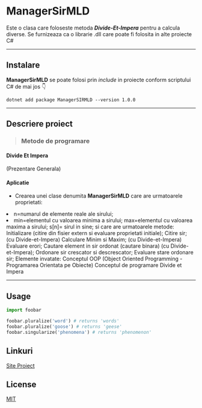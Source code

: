 # ManagerSirMLD

  Este o clasa care foloseste metoda ***Divide-Et-Impera*** pentru a calcula diverse. Se furnizeaza ca o librarie .dll care poate fi folosita in alte proiecte C#
  
  <hr>

## Instalare

__ManagerSirMLD__ se poate folosi prin *include* in proiecte conform scriptului C# de mai jos :point_down:
                           
  ```.NET CLI
  dotnet add package ManagerSIRMLD --version 1.0.0
   ```
-----------------------------------------------------------------------------------------------
## Descriere proiect
 
 > ### Metode de programare

  #### Divide Et Impera <br>

(Prezentare Generala)<br>
  #### Aplicatie

- Crearea unei clase denumita __ManagerSirMLD__ care are urmatoarele proprietati: <br>

<li>    n=numarul de elemente reale ale sirului; 
<li>    min=elementul cu valoarea minima a sirului; 
    max=elementul cu valoarea maxima a sirului; 
    s[n]= sirul in sine; 
si care are urmatoarele metode: 
    Initializare (citire din fisier extern si evaluare proprietati initiale); 
    Citire sir; (cu Divide-et-Impera)
    Calculare Minim si Maxim; (cu Divide-et-Impera)
    Evaluare erori; 
    Cautare element in sir ordonat (cautare binara) (cu Divide-et-Impera);  
    Ordonare sir crescator si descrescator; 
    Evaluare stare ordonare sir; 
Elemente invatate:
   Conceptul OOP (Object Oriented Programming - Programarea Orientata pe Obiecte)
   Conceptul de programare Divide et Impera

<hr>

## Usage

```python
import foobar

foobar.pluralize('word') # returns 'words'
foobar.pluralize('goose') # returns 'geese'
foobar.singularize('phenomena') # returns 'phenomenon'
```

## Linkuri
[Site Proiect](http://veng.ro/managersirmld/)

## License
[MIT](https://choosealicense.com/licenses/mit/)
